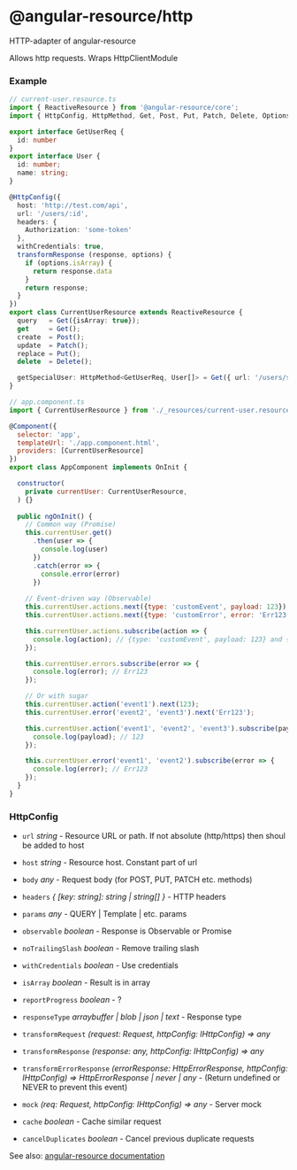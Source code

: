 # @angular-resource/http
HTTP-adapter of angular-resource

Allows http requests. Wraps HttpClientModule

### Example
```ts
// current-user.resource.ts
import { ReactiveResource } from '@angular-resource/core';
import { HttpConfig, HttpMethod, Get, Post, Put, Patch, Delete, Options, Head, Jsonp} from '@angular-resource/http';

export interface GetUserReq {
  id: number
}
export interface User {
  id: number;
  name: string;
}

@HttpConfig({
  host: 'http://test.com/api',
  url: '/users/:id',
  headers: { 
    Authorization: 'some-token' 
  },
  withCredentials: true,
  transformResponse (response, options) {
    if (options.isArray) {
      return response.data
    }
    return response;
  }
})
export class CurrentUserResource extends ReactiveResource {
  query   = Get({isArray: true});
  get     = Get();
  create  = Post();
  update  = Patch();
  replace = Put();
  delete  = Delete();

  getSpecialUser: HttpMethod<GetUserReq, User[]> = Get({ url: '/users/special:', cancelDuplicates: true });
}
```

```js
// app.component.ts
import { CurrentUserResource } from './_resources/current-user.resource';

@Component({
  selector: 'app',
  templateUrl: './app.component.html',
  providers: [CurrentUserResource]
})
export class AppComponent implements OnInit {

  constructor(
    private currentUser: CurrentUserResource,
  ) {}
    
  public ngOnInit() {
    // Common way (Promise)
    this.currentUser.get()
      .then(user => {
        console.log(user)
      })
      .catch(error => {
        console.error(error)
      })
      
    // Event-driven way (Observable)
    this.currentUser.actions.next({type: 'customEvent', payload: 123});
    this.currentUser.actions.next({type: 'customError', error: 'Err123'});

    this.currentUser.actions.subscribe(action => {
      console.log(action); // {type: 'customEvent', payload: 123} and {type: 'customError', error: 'Err123'}
    });

    this.currentUser.errors.subscribe(error => {
      console.log(error); // Err123
    });

    // Or with sugar
    this.currentUser.action('event1').next(123);
    this.currentUser.error('event2', 'event3').next('Err123');

    this.currentUser.action('event1', 'event2', 'event3').subscribe(payload => {
      console.log(payload); // 123
    });

    this.currentUser.error('event1', 'event2').subscribe(error => {
      console.log(error); // Err123
    });
  }
}
```

### HttpConfig
- `url` _string_ - Resource URL or path. If not absolute (http/https) then shoul be added to host
- `host` _string_ - Resource host. Constant part of url
- `body` _any_ - Request body (for POST, PUT, PATCH etc. methods)
- `headers` _{ [key: string]: string | string[] }_ - HTTP headers
- `params` _any_ - QUERY | Template | etc. params

- `observable` _boolean_ - Response is Observable or Promise
- `noTrailingSlash` _boolean_ - Remove trailing slash
- `withCredentials` _boolean_ - Use credentials
- `isArray` _boolean_ - Result is in array
- `reportProgress` _boolean_ - ?
- `responseType` _arraybuffer | blob | json | text_ - Response type
- `transformRequest` _(request: Request, httpConfig: IHttpConfig) => any_
- `transformResponse` _(response: any, httpConfig: IHttpConfig) => any_
- `transformErrorResponse` _(errorResponse: HttpErrorResponse, httpConfig: IHttpConfig) => HttpErrorResponse | never | any_ - (Return undefined or NEVER to prevent this event)

- `mock` _(req: Request, httpConfig: IHttpConfig) => any_ - Server mock
- `cache` _boolean_ - Cache similar request
- `cancelDuplicates` _boolean_ - Cancel previous duplicate requests


See also: [angular-resource documentation](https://github.com/tamtakoe/oi-angular-resource)
